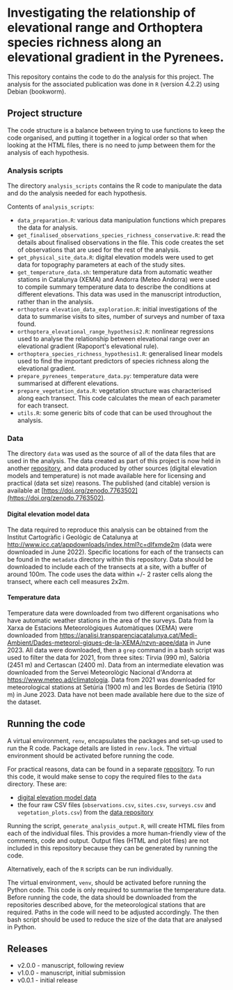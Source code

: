 # Investigating the relationship of elevational range and Orthoptera species richness along an elevational gradient in the Pyrenees. 

This repository contains the code to do the analysis for this project. The analysis for the associated publication was done in `R` (version 4.2.2) using Debian (bookworm).

## Project structure

The code structure is a balance between trying to use functions to keep the code organised, and putting it together in a logical order so that when looking at the HTML files, there is no need to jump between them for the analysis of each hypothesis. 

### Analysis scripts

The directory `analysis_scripts` contains the R code to manipulate the data and do the analysis needed for each hypothesis.  

Contents of `analysis_scripts`: 
* `data_preparation.R`: various data manipulation functions which prepares the data for analysis.
* `get_finalised_observations_species_richness_conservative.R`: read the details about finalised observations in the file. This code creates the set of observations that are used for the rest of the analysis.
* `get_physical_site_data.R`: digital elevation models were used to get data for topography parameters at each of the study sites.
* `get_temperature_data.sh`: temperature data from automatic weather stations in Catalunya (XEMA) and Andorra (Meteo Andorra) were used to compile summary temperature data to describe the conditions at different elevations. This data was used in the manuscript introduction, rather than in the analysis.
* `orthoptera elevation_data_exploration.R`: initial investigations of the data to summarise visits to sites, number of surveys and number of taxa found.
* `orthoptera_elevational_range_hypothesis2.R`: nonlinear regressions used to analyse the relationship between elevational range over an elevational gradient (Rapoport's elevational rule).
* `orthoptera_species_richness_hypothesis1.R`: generalised linear models used to find the important predictors of species richness along the elevational gradient.
* `prepare_pyrenees_temperature_data.py`: temperature data were summarised at different elevations.
* `prepare_vegetation_data.R`: vegetation structure was characterised along each transect. This code calculates the mean of each parameter for each transect.
* `utils.R`: some generic bits of code that can be used throughout the analysis.

### Data

The directory `data` was used as the source of all of the data files that are used in the analysis. The data created as part of this project is now held in another [repository](https://github.com/jen-thomas/orthoptera-elevational-range-community-composition-observation-data), and data produced by other sources (digital elevation models and temperature) is not made available here for licensing and practical (data set size) reasons. The published (and citable) version is available at [https://doi.org/zenodo.7763502](https://doi.org/zenodo.7763502).

#### Digital elevation model data

The data required to reproduce this analysis can be obtained from the Institut Cartogràfic i Geològic de Catalunya at http://www.icc.cat/appdownloads/index.html?c=dlfxmde2m (data were downloaded in June 2022). Specific locations for each of the transects can be found in the `metadata` directory within this repository. Data should be downloaded to include each of the transects at a site, with a buffer of around 100m. The code uses the data within +/- 2 raster cells along the transect, where each cell measures 2x2m. 

#### Temperature data

Temperature data were downloaded from two different organisations who have automatic weather stations in the area of the surveys. Data from la Xarxa de Estacions Meteorològiques Automàtiques (XEMA) were downloaded from https://analisi.transparenciacatalunya.cat/Medi-Ambient/Dades-meteorol-giques-de-la-XEMA/nzvn-apee/data in June 2023. All data were downloaded, then a `grep` command in a bash script was used to filter the data for 2021, from three sites: Tírvia (990 m), Salòria (2451 m) and Certascan (2400 m). Data from an intermediate elevation was downloaded from the Servei Meteorològic Nacional d'Andorra at https://www.meteo.ad/climatologia. Data from 2021 was downloaded for meteorological stations at Setúria (1900 m) and les Bordes de Setúria (1910 m) in June 2023. Data have not been made available here due to the size of the dataset.

## Running the code

A virtual environment, `renv`, encapsulates the packages and set-up used to run the R code. Package details are listed in `renv.lock`. The virtual environment should be activated before running the code.

For practical reasons, data can be found in a separate [repository](https://github.com/jen-thomas/orthoptera-elevational-range-community-composition-observation-data/tree/main/data). To run this code, it would make sense to copy the required files to the `data` directory. These are: 
* [digital elevation model data](#digital-elevation-model-data)
* the four raw CSV files (`observations.csv`, `sites.csv`, `surveys.csv` and `vegetation_plots.csv`) from the [data repository](https://github.com/jen-thomas/orthoptera-elevational-range-community-composition-observation-data/tree/main/data)

Running the script, `generate_analysis_output.R`, will create HTML files from each of the individual files. This provides a more human-friendly view of the comments, code and output. Output files (HTML and plot files) are not included in this repository because they can be generated by running the code.

Alternatively, each of the `R` scripts can be run individually.

The virtual environment, `venv`, should be activated before running the Python code. This code is only required to summarise the temperature data. Before running the code, the data should be downloaded from the repositories described above, for the meteorological stations that are required. Paths in the code will need to be adjusted accordingly. The then bash script should be used to reduce the size of the data that are analysed in Python. 

## Releases

* v2.0.0 - manuscript, following review
* v1.0.0 - manuscript, initial submission
* v0.0.1 - initial release